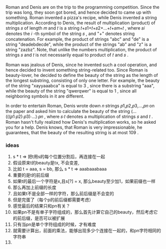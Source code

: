 Roman and Denis are on the trip to the programming competition. Since the trip was long, they soon got bored, and hence decided to came up with something. Roman invented a pizza's recipe, while Denis invented a string multiplication. According to Denis, the result of multiplication (product) of strings 𝑠
 of length 𝑚
 and 𝑡
 is a string 𝑡+𝑠1+𝑡+𝑠2+…+𝑡+𝑠𝑚+𝑡
, where 𝑠𝑖
 denotes the 𝑖
-th symbol of the string 𝑠
, and "+" denotes string concatenation. For example, the product of strings "abc" and "de" is a string "deadebdecde", while the product of the strings "ab" and "z" is a string "zazbz". Note, that unlike the numbers multiplication, the product of strings 𝑠
 and 𝑡
 is not necessarily equal to product of 𝑡
 and 𝑠
.

Roman was jealous of Denis, since he invented such a cool operation, and hence decided to invent something string-related too. Since Roman is beauty-lover, he decided to define the beauty of the string as the length of the longest substring, consisting of only one letter. For example, the beauty of the string "xayyaaabca" is equal to 3
, since there is a substring "aaa", while the beauty of the string "qwerqwer" is equal to 1
, since all neighboring symbols in it are different.

In order to entertain Roman, Denis wrote down 𝑛
 strings 𝑝1,𝑝2,𝑝3,…,𝑝𝑛
 on the paper and asked him to calculate the beauty of the string (…(((𝑝1⋅𝑝2)⋅𝑝3)⋅…)⋅𝑝𝑛
, where 𝑠⋅𝑡
 denotes a multiplication of strings 𝑠
 and 𝑡
. Roman hasn't fully realized how Denis's multiplication works, so he asked you for a help. Denis knows, that Roman is very impressionable, he guarantees, that the beauty of the resulting string is at most 109
.


### ideas
1. s * t => 把t用s的每个位置分割后，再连接在一起
2. 假设原来t的beauty是tx, 不会变差,
3. 比如 t = aaa, s = bb, 那么 s * t => aaabaaabaaa
4. 重要的是t的前后缀
5. 如果t的最后一个字符是x,且s[?] = x, 那么beauty至少加1，如果前缀也一样
6. 那么再加上前缀的长度
7. 且如果t不是全部一样的字符，那么前后缀是不会变的
8. 但是完蛋了（每个p的前后缀都需要考虑）
9. 感觉最后的结果只和pn有关？
10. 如果pn不是有单子字符组成的，那么首先计算它自己的beauty，然后考虑它的前后缀，是否可以被扩展
11. 只有当pn是单个字符组成的时候，才有难度
12. 就需要计算出，前面的乘法，能够出现多少个连接在一起的，和pn字符相同的字符串
13. 